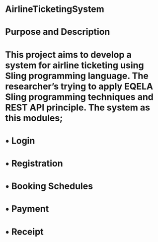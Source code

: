 # AirlineTicketingSystem
# Purpose and Description
# This project aims to develop a system for airline ticketing using Sling programming language. The researcher’s trying to apply EQELA Sling programming techniques and REST API principle. The system as this modules;
#   •	Login
#   •	Registration
#   •	Booking Schedules
#   •	Payment 
#   •	Receipt
#
